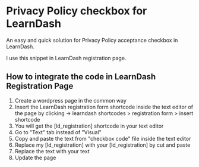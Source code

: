 # Privacy Policy checkbox for LearnDash

An easy and quick solution for Privacy Policy acceptance checkbox in LearnDash.

I use this snippet in LearnDash registration page. 

## How to integrate the code in LearnDash Registration Page

1. Create a wordpress page in the common way
2. Insert the LearnDash registration form shortcode inside the text editor of the page by clicking -> learndash shortcodes > registration form > insert shortcode
3. You will get the [ld_registration] shortcode in your text editor
4. Go to "Text" tab instead of "Visual"
5. Copy and paste the text from "checkbox code" file inside the text editor
6. Replace my [ld_registration] with your [ld_registration] by cut and paste
7. Replace the text with your text
8. Update the page
